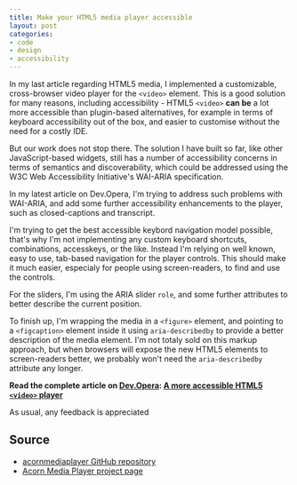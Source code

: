 ```yaml
---
title: Make your HTML5 media player accessible
layout: post
categories: 
- code
- design
- accessibility
---
```


In my last article regarding HTML5 media, I implemented a customizable, cross-browser video player for the `<video>` element. This is a good solution for many reasons, including accessibility - HTML5 `<video>` **can be** a lot more accessible than plugin-based alternatives, for example in terms of keyboard accessibility out of the box, and easier to customise without the need for a costly IDE.

But our work does not stop there. The solution I have built so far, like other JavaScript-based widgets, still has a number of accessibility concerns in terms of semantics and discoverability, which could be addressed using the W3C Web Accessibility Initiative's WAI-ARIA specification.

In my latest article on Dev.Opera, I'm trying to address such problems with WAI-ARIA, and add some further accessibility enhancements to the player, such as closed-captions and transcript. 

I'm trying to get the best accessible keybord navigation model possible, that's why I'm not implementing any custom keyboard shortcuts, combinations, accesskeys, or the like. Instead I'm relying on well known, easy to use, tab-based navigation for the player controls. This should make it much easier, especialy for people using screen-readers, to find and use the controls.

For the sliders, I'm using the ARIA slider `role`, and some further attributes to better describe the current position. 

To finish up, I'm wrapping the media in a `<figure>` element, and pointing to a `<figcaption>` element inside it using `aria-describedby` to provide a better description of the media element. I'm not totaly sold on this markup approach, but when browsers will expose the new HTML5 elements to screen-readers better, we probably won't need the `aria-describedby` attribute any longer.

**Read the complete article on [Dev.Opera](http://dev.opera.com/): [A more accessible HTML5 `<video>` player](http://dev.opera.com/articles/view/more-accessible-html5-video-player/)**

As usual, any feedback is appreciated


Source
------
* [acornmediaplayer GitHub repository](https://github.com/ghinda/acornmediaplayer/)
* [Acorn Media Player project page](http://ghinda.net/acornmediaplayer/)